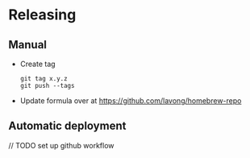 # Releasing

## Manual

- Create tag
  ```
  git tag x.y.z
  git push --tags
  ```
- Update formula over at https://github.com/lavong/homebrew-repo

## Automatic deployment

// TODO set up github workflow
